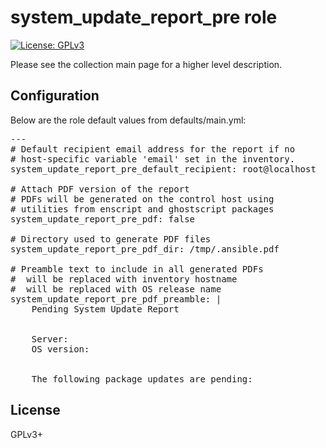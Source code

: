 # system_update_report_pre role

[![License: GPLv3](https://img.shields.io/badge/license-GPLv3-brightgreen.svg)](https://www.gnu.org/licenses/gpl-3.0)

Please see the collection main page for a higher level description.

## Configuration

Below are the role default values from defaults/main.yml:

<pre>
---
# Default recipient email address for the report if no
# host-specific variable 'email' set in the inventory.
system_update_report_pre_default_recipient: root@localhost

# Attach PDF version of the report
# PDFs will be generated on the control host using
# utilities from enscript and ghostscript packages
system_update_report_pre_pdf: false

# Directory used to generate PDF files
system_update_report_pre_pdf_dir: /tmp/.ansible.pdf

# Preamble text to include in all generated PDFs
# <HOST> will be replaced with inventory hostname
# <OSREL> will be replaced with OS release name
system_update_report_pre_pdf_preamble: |
    Pending System Update Report
    
    
    Server: <HOST>
    OS version: <OSREL>
    
    
    The following package updates are pending:
</pre>

## License

GPLv3+
